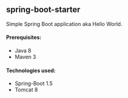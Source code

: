 ﻿## spring-boot-starter

Simple Spring Boot application aka Hello World.

#### Prerequisites:
- Java 8
- Maven 3

#### Technologies used:
- Spring-Boot 1.5
- Tomcat 8


